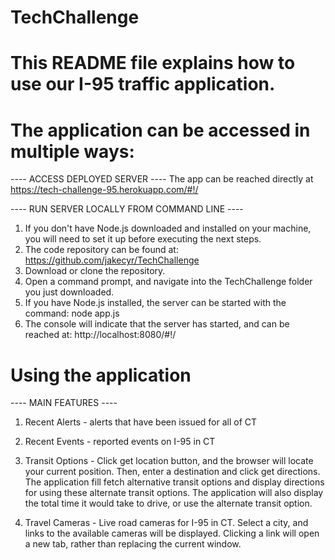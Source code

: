 # TechChallenge
# This README file explains how to use our I-95 traffic application.


# The application can be accessed in multiple ways:

---- ACCESS DEPLOYED SERVER ----
 The app can be reached directly at https://tech-challenge-95.herokuapp.com/#!/


---- RUN SERVER LOCALLY FROM COMMAND LINE ----
1. If you don't have Node.js downloaded and installed on your machine, you
   will need to set it up before executing the next steps.
2. The code repository can be found at: https://github.com/jakecyr/TechChallenge
3. Download or clone the repository.
4. Open a command prompt, and navigate into the TechChallenge folder you just downloaded.
5. If you have Node.js installed, the server can be started with the command: node app.js
6. The console will indicate that the server has started, and can be reached at: http://localhost:8080/#!/


# Using the application

---- MAIN FEATURES ----

1. Recent Alerts - alerts that have been issued for all of CT

2. Recent Events - reported events on I-95 in CT

3. Transit Options - Click get location button, and the browser will locate your current position. 
   Then, enter a destination and click get directions. The application fill fetch alternative transit 
   options and display directions for using these alternate transit options. The application will
   also display the total time it would take to drive, or use the alternate transit option.
   
4. Travel Cameras - Live road cameras for I-95 in CT. Select a city,
   and links to the available cameras will be displayed. Clicking a link 
   will open a new tab, rather than replacing the current window.

